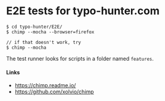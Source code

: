 # E2E tests for typo-hunter.com

```
$ cd typo-hunter/E2E/
$ chimp --mocha --browser=firefox

// if that doesn't work, try
$ chimp --mocha
```

The test runner looks for scripts in a folder named `features`.

#### Links
* https://chimp.readme.io/
* https://github.com/xolvio/chimp
